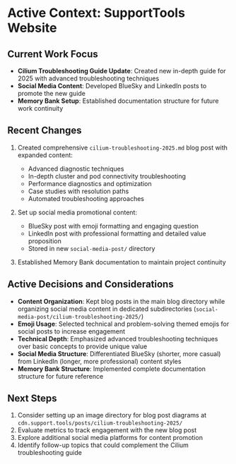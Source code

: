 # Active Context: SupportTools Website

## Current Work Focus
- **Cilium Troubleshooting Guide Update**: Created new in-depth guide for 2025 with advanced troubleshooting techniques
- **Social Media Content**: Developed BlueSky and LinkedIn posts to promote the new guide
- **Memory Bank Setup**: Established documentation structure for future work continuity

## Recent Changes
1. Created comprehensive `cilium-troubleshooting-2025.md` blog post with expanded content:
   - Advanced diagnostic techniques
   - In-depth cluster and pod connectivity troubleshooting
   - Performance diagnostics and optimization
   - Case studies with resolution paths
   - Automated troubleshooting approaches

2. Set up social media promotional content:
   - BlueSky post with emoji formatting and engaging question
   - LinkedIn post with professional formatting and detailed value proposition
   - Stored in new `social-media-post/` directory

3. Established Memory Bank documentation to maintain project continuity

## Active Decisions and Considerations
- **Content Organization**: Kept blog posts in the main blog directory while organizing social media content in dedicated subdirectories (`social-media-post/cilium-troubleshooting-2025/`)
- **Emoji Usage**: Selected technical and problem-solving themed emojis for social posts to increase engagement
- **Technical Depth**: Emphasized advanced troubleshooting techniques over basic concepts to provide unique value
- **Social Media Structure**: Differentiated BlueSky (shorter, more casual) from LinkedIn (longer, more professional) content styles
- **Memory Bank Structure**: Implemented complete documentation structure for future reference

## Next Steps
1. Consider setting up an image directory for blog post diagrams at `cdn.support.tools/posts/cilium-troubleshooting-2025/`
2. Evaluate metrics to track engagement with the new blog post
3. Explore additional social media platforms for content promotion
4. Identify follow-up topics that could complement the Cilium troubleshooting guide
